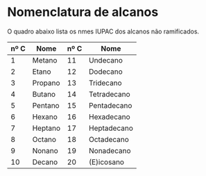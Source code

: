 # Nomenclatura de alcanos

O quadro abaixo lista os nmes IUPAC dos alcanos não ramificados.

| nº C | Nome    | nº C | Nome        |
| ---- | ------- | ---- | ----------- |
| 1    | Metano  | 11   | Undecano    |
| 2    | Etano   | 12   | Dodecano    |
| 3    | Propano | 13   | Tridecano   |
| 4    | Butano  | 14   | Tetradecano |
| 5    | Pentano | 15   | Pentadecano |
| 6    | Hexano  | 16   | Hexadecano  |
| 7    | Heptano | 17   | Heptadecano |
| 8    | Octano  | 18   | Octadecano  |
| 9    | Nonano  | 19   | Nonadecano  |
| 10   | Decano  | 20   | (E)icosano  |
